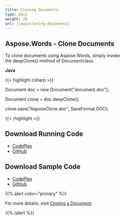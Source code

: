 ```yaml
---
title: Cloning Documents
type: docs
weight: 20
url: /java/cloning-documents/
---
```


## **Aspose.Words - Clone Documents**
To clone documents using Aspose.Words, simply invoke the deepClone() method of Documentclass.

**Java**

{{< highlight csharp >}}

 Document doc = new Document("document.doc");

Document clone = doc.deepClone();

clone.save("AsposeClone.doc", SaveFormat.DOC);

{{< /highlight >}}
## **Download Running Code**
- [CodePlex](https://aspose-wordsjavadocx4j.codeplex.com/releases/view/618874)
- [GitHub](https://github.com/aspose-words/Aspose.Words-for-Java/releases/tag/Aspose.Words_Java_for_Docx4j-v1.0.0)
## **Download Sample Code**
- [CodePlex](https://aspose-wordsjavadocx4j.codeplex.com/SourceControl/latest#src/main/java/com/aspose/words/examples/asposefeatures/documents/clonedocuments/AsposeCloneDoc.java)
- [GitHub](https://github.com/aspose-words/Aspose.Words-for-Java/tree/master/Plugins/Aspose.Words-for-Java_for_Docx4j/src/main/java/com/aspose/words/examples/asposefeatures/documents/clonedocuments/AsposeCloneDoc.java)

{{% alert color="primary" %}} 

For more details, visit [Cloning a Document](/words/java/working-with-document/#workingwithdocument-cloningadocument).

{{% /alert %}}

